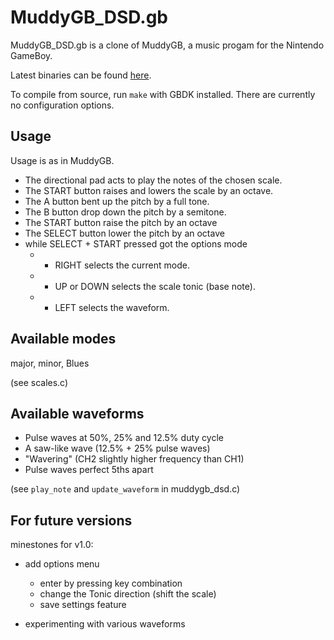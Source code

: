 MuddyGB_DSD.gb
=========

MuddyGB_DSD.gb is a clone of MuddyGB, a music progam for the Nintendo GameBoy.

Latest binaries can be found
[here](https://github.com/LokkoLori/muddyGB-DSD/releases).

To compile from source, run `make` with GBDK installed.
There are currently no configuration options.

Usage
-----

Usage is as in MuddyGB.

* The directional pad acts to play the notes of the chosen scale.
* The START button raises and lowers the scale by an octave.
* The A button bent up the pitch by a full tone.
* The B button drop down the pitch by a semitone.
* The START button raise the pitch by an octave
* The SELECT button lower the pitch by an octave
* while SELECT + START pressed got the options mode
  * + RIGHT selects the current mode.
  * + UP or DOWN selects the scale tonic (base note).
  * + LEFT selects the waveform.

Available modes
---------------

major, minor, Blues

(see scales.c)

Available waveforms
-------------------

* Pulse waves at 50%, 25% and 12.5% duty cycle
* A saw-like wave (12.5% + 25% pulse waves)
* "Wavering" (CH2 slightly higher frequency than CH1)
* Pulse waves perfect 5ths apart

(see `play_note` and `update_waveform` in muddygb_dsd.c)

For future versions
-------------------

minestones for v1.0:

* add options menu
  * enter by pressing key combination
  * change the Tonic direction (shift the scale)
  * save settings feature

* experimenting with various waveforms